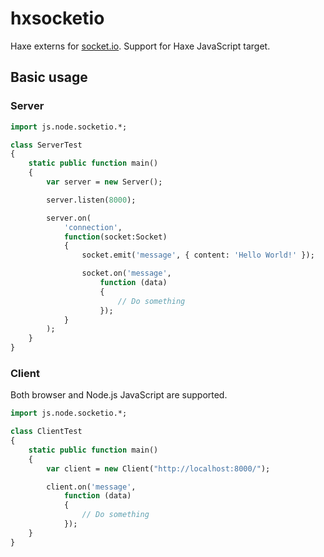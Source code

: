 # hxsocketio

Haxe externs for [socket.io](socket.io).
Support for Haxe JavaScript target.

## Basic usage

### Server

```haxe
import js.node.socketio.*;

class ServerTest
{
    static public function main()
    {
        var server = new Server();

        server.listen(8000);

        server.on(
            'connection',
            function(socket:Socket)
            {
                socket.emit('message', { content: 'Hello World!' });

                socket.on('message',
                    function (data)
                    {
                        // Do something
                    });
            }
        );
    }
}
```

### Client

Both browser and Node.js JavaScript are supported.

```haxe
import js.node.socketio.*;

class ClientTest
{
    static public function main()
    {
        var client = new Client("http://localhost:8000/");

        client.on('message',
            function (data)
            {
                // Do something
            });
    }
}
```
